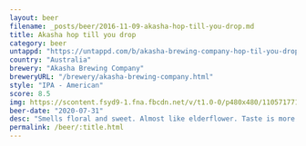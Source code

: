 ```yaml
---
layout: beer
filename: _posts/beer/2016-11-09-akasha-hop-till-you-drop.md
title: Akasha hop till you drop
category: beer
untappd: "https://untappd.com/b/akasha-brewing-company-hop-til-you-drop/3638124"
country: "Australia"
brewery: "Akasha Brewing Company"
breweryURL: "/brewery/akasha-brewing-company.html"
style: "IPA - American"
score: 8.5
img: https://scontent.fsyd9-1.fna.fbcdn.net/v/t1.0-0/p480x480/110571771_10158492317173745_1459920932894253250_o.jpg?_nc_cat=101&_nc_sid=0be424&_nc_ohc=fDajfxpCOvcAX8lDqcN&_nc_ht=scontent.fsyd9-1.fna&_nc_tp=6&oh=e3fd53759e744bf943604ead0e474d76&oe=5F49C0CD
beer-date: "2020-07-31"
desc: "Smells floral and sweet. Almost like elderflower. Taste is more on the dank side"
permalink: /beer/:title.html
---
```

